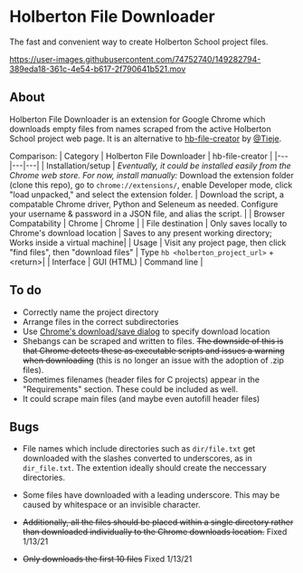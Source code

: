 # Holberton File Downloader
The fast and convenient way to create Holberton School project files.

https://user-images.githubusercontent.com/74752740/149282794-389eda18-361c-4e54-b617-2f790641b521.mov

## About
Holberton File Downloader is an extension for Google Chrome which downloads empty files from names scraped from the active Holberton School project web page. It is an alternative to [hb-file-creator](https://github.com/tieje/hb-file-creator) by [@Tieje](https://github.com/tieje).

Comparison:
| Category | Holberton File Downloader | hb-file-creator |
|---|---|---|
| Installation/setup | *Eventually, it could be installed easily from the Chrome web store. For now, install manually:* Download the extension folder (clone this repo), go to `chrome://extensions/`, enable Developer mode, click "load unpacked," and select the extension folder. | Download the script, a compatable Chrome driver, Python and Seleneum as needed. Configure your username & password in a JSON file, and alias the script. |
| Browser Compatability | Chrome | Chrome |
| File destination | Only saves locally to Chrome's download location | Saves to any present working directory; Works inside a virtual machine|
| Usage | Visit any project page, then click "find files", then "download files" | Type `hb <holberton_project_url>` + <return\>|
| Interface | GUI (HTML) | Command line |

## To do
- Correctly name the project directory
- Arrange files in the correct subdirectories
- Use [Chrome's download/save dialog](https://developer.chrome.com/docs/extensions/reference/downloads/#method-download) to specify download location
- Shebangs can be scraped and written to files. ~~The downside of this is that Chrome detects these as executable scripts and issues a warning when downloading~~ (this is no longer an issue with the adoption of .zip files).
- Sometimes filenames (header files for C projects) appear in the "Requirements" section. These could be included as well.
- It could scrape main files (and maybe even autofill header files)

## Bugs
- File names which include directories such as `dir/file.txt` get downloaded with the slashes converted to underscores, as in `dir_file.txt`. The extention ideally should create the neccessary directories.

- Some files have downloaded with a leading underscore. This may be caused by whitespace or an invisible character.

- ~~Additionally, all the files should be placed within a single directory rather than downloaded individually to the Chrome downloads location.~~ Fixed 1/13/21

- ~~Only downloads the first 10 files~~ Fixed 1/13/21
